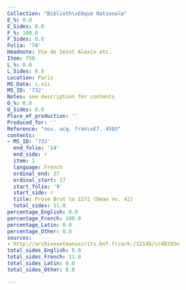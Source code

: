 ```yaml
---
Collection: "Biblioth\xE8que Nationale"
E_%: 0.0
E_Sides: 0.0
F_%: 100.0
F_Sides: 0.0
Folia: '74'
Headnote: Vie de Seint Alexis etc.
Item: 750
L_%: 0.0
L_Sides: 0.0
Location: Paris
MS_Date: s.xii
MS_ID: '732'
Notes: see description for contents
O_%: 0.0
O_Sides: 0.0
Place_of_production: ''
Produced_for: ''
Reference: "nov. acq. fran\xE7. 4503"
contents:
- MS_ID: '732'
  end_folio: '14'
  end_side: r
  item: 1
  language: French
  ordinal_end: 27
  ordinal_start: 17
  start_folio: '9'
  start_side: r
  title: Prose Brut to 1272 (Dean no. 42)
  total_sides: 11.0
percentage_English: 0.0
percentage_French: 100.0
percentage_Latin: 0.0
percentage_Other: 0.0
sources:
- http://archivesetmanuscrits.bnf.fr/ark:/12148/cc40393n
total_sides_English: 0.0
total_sides_French: 11.0
total_sides_Latin: 0.0
total_sides_Other: 0.0

---
```

